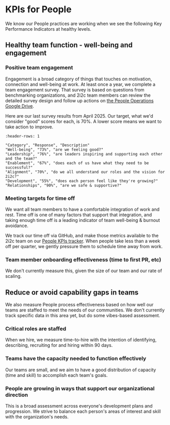 # KPIs for People 

We know our People practices are working when we see the following Key Performance Indicators at healthy levels.

## Healthy team function - well-being and engagement

### Positive team engagement 
Engagement is a broad category of things that touches on motivation, connection and well-being at work. At least once a year, we complete a team engagement survey. That survey is based on questions from benchmarking organizations, and 2i2c team members can review the detailed survey design and follow up actions on [the People Operations Google Drive](https://drive.google.com/drive/u/2/folders/1JK9f7tF9s4BKW8gNLIDoNLFuV979nkzy). 

Here are our last survey results from April 2025. Our target, what we'd consider "good" scores for each, is 70%. A lower score means we want to take action to improve. 

```{csv-table}
:header-rows: 1

"Category", "Response", "Description"
"Well-being", "73%", "are we feeling good?"
"Leadership", "76%", "are leaders inspiring and supporting each other and the team?"
"Enablement", "67%", "does each of us have what they need to be successful?"
"Alignment", "70%", "do we all understand our roles and the vision for 2i2c?"
"Development", "55%", "does each person feel like they're growing?"
"Relationships", "90%", "are we safe & supportive?"
```

### Meeting targets for time off 
We want all team members to have a comfortable integration of work and rest. Time off is one of many factors that support that integration, and taking enough time off is a leading indicator of team well-being & burnout avoidance. 

We track our time off via GitHub, and make those metrics available to the 2i2c team on our [People KPIs tracker](https://2i2c.org/kpis/people/). When people take less than a week off per quarter, we gently pressure them to schedule time away from work. 

### Team member onboarding effectiveness (time to first PR, etc)
We don't currently measure this, given the size of our team and our rate of scaling.

## Reduce or avoid capability gaps in teams
We also measure People process effectiveness based on how well our teams are staffed to meet the needs of our communities. We don't currently track specific data in this area yet, but do some vibes-based assessment.

### Critical roles are staffed
When we hire, we measure time-to-hire with the intention of identifying, describing, recruiting for and hiring within 90 days. 

### Teams have the capacity needed to function effectively
Our teams are small, and we aim to have a good distribution of capacity (time and skill) to accomplish each team's goals.

### People are growing in ways that support our organizational direction
This is a broad assessment across everyone's development plans and progression. We strive to balance each person's areas of interest and skill with the organization's needs. 


